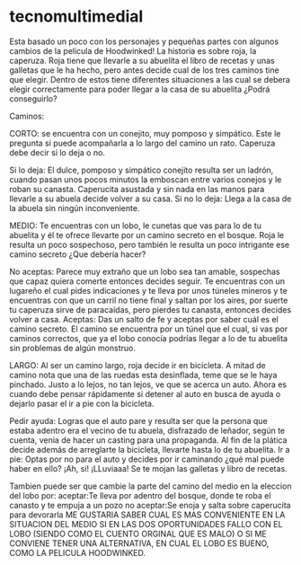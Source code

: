 # tecnomultimedial
Esta basado un poco con los personajes y pequeñas partes con algunos cambios de la pelicula de Hoodwinked!
La historia es sobre roja, la caperuza.
Roja tiene que llevarle a su abuelita el libro de recetas y unas galletas que le ha hecho, pero antes decide cual de los tres caminos tine que elegir. Dentro de estos tiene diferentes situaciones a las cual se debera elegir correctamente para poder llegar a la casa de su abuelita ¿Podrá conseguirlo?

Caminos: 

CORTO: se encuentra con un conejito, muy pomposo y simpático. Este le pregunta si puede acompañarla a lo largo del camino un rato. Caperuza debe decir si lo deja o no. 

Si lo deja: El dulce, pomposo y simpático conejito resulta ser un ladrón, cuando pasan unos pocos minutos la emboscan entre varios conejos y le roban su canasta. Caperucita asustada y sin nada en las manos para llevarle a su abuela decide volver a su casa. 
Si no lo deja: Llega a la casa de la abuela sin ningún inconveniente. 

MEDIO: Te encuentras con un lobo, le cunetas que vas para lo de tu abuelita y él te ofrece llevarte por un camino secreto en el bosque. Roja le resulta un poco sospechoso, pero también le resulta un poco intrigante ese camino secreto ¿Que debería hacer? 

No aceptas: Parece muy extraño que un lobo sea tan amable, sospechas que capaz quiera comerte entonces decides seguir. Te encuentras con un lugareño el cual pides indicaciones y te lleva por unos túneles mineros y te encuentras con que un carril no tiene final y saltan por los aires, por suerte tu caperuza sirve de paracaídas, pero pierdes tu canasta, entonces decides volver a casa. 
Aceptas: Das un salto de fe y aceptas por saber cuál es el camino secreto. El camino se encuentra por un túnel que el cual, si vas por caminos correctos, que ya el lobo conocía podrías llegar a lo de tu abuelita sin problemas de algún monstruo. 

LARGO: Al ser un camino largo, roja decide ir en bicicleta. A mitad de camino nota que una de las ruedas esta desinflada, teme que se le haya pinchado. Justo a lo lejos, no tan lejos, ve que se acerca un auto. Ahora es cuando debe pensar rápidamente si detener al auto en busca de ayuda o dejarlo pasar el ir a pie con la bicicleta. 

Pedir ayuda: Logras que el auto pare y resulta ser que la persona que estaba adentro era el vecino de tu abuela, disfrazado de leñador, según te cuenta, venia de hacer un casting para una propaganda. Al fin de la plática decide además de arreglarte la bicicleta, llevarte hasta lo de tu abuelita. 
Ir a pie: Optas por no para el auto y decides por ir caminando ¿qué mal puede haber en ello? ¡Ah, si! ¡LLuviaaa! Se te mojan las galletas y libro de recetas. 

Tambien puede ser que cambie la parte del camino del medio en la eleccion del lobo por:
aceptar:Te lleva por adentro del bosque, donde te roba el canasto y te empuja a un pozo 
no aceptar:Se enoja y salta sobre caperucita para devorarla
ME GUSTARIA SABER CUAL ES MAS CONVENIENTE EN LA SITUACION DEL MEDIO SI EN LAS DOS OPORTUNIDADES FALLO CON EL LOBO (SIENDO COMO EL CUENTO ORGINAL QUE ES MALO) O SI ME CONVIENE TENER UNA ALTERNATIVA, EN CUAL EL LOBO ES BUENO, COMO LA PELICULA HOODWINKED. 

